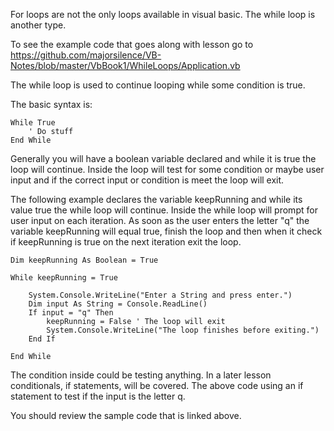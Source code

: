 For loops are not the only loops available in visual basic.  The while loop is another type.

To see the example code that goes along with lesson go to https://github.com/majorsilence/VB-Notes/blob/master/VbBook1/WhileLoops/Application.vb

The while loop is used to continue looping while some condition is true.

The basic syntax is:
```vb.net
While True
    ' Do stuff
End While
```

Generally you will have a boolean variable declared and while it is true the loop will continue.  Inside the loop will test for some condition or maybe user input and if the correct input or condition is meet the loop will exit.

The following example declares the variable keepRunning and while its value true the while loop will continue.  Inside the while loop will prompt for user input on each iteration.  As soon as the user enters the letter "q" the variable keepRunning will equal true, finish the loop and then when it check if keepRunning is true on the next iteration exit the loop.
```vb.net
Dim keepRunning As Boolean = True

While keepRunning = True

    System.Console.WriteLine("Enter a String and press enter.")
    Dim input As String = Console.ReadLine()
    If input = "q" Then
        keepRunning = False ' The loop will exit 
        System.Console.WriteLine("The loop finishes before exiting.")
    End If
        
End While
```

The condition inside could be testing anything.  In a later lesson conditionals, if statements, will be covered.  The above code using an if statement to test if the input is the letter q.

You should review the sample code that is linked above.

